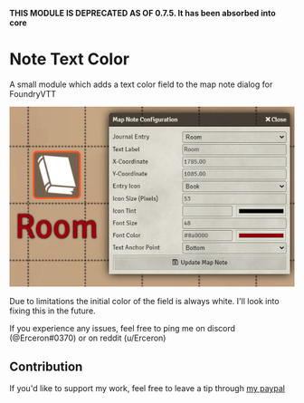 **THIS MODULE IS DEPRECATED AS OF 0.7.5. It has been absorbed into core**

# Note Text Color

A small module which adds a text color field to the map note dialog for FoundryVTT

![](./example.png)

Due to limitations the initial color of the field is always white. I'll look into fixing this in the future.

If you experience any issues, feel free to ping me on discord (@Erceron#0370) or on reddit (u/Erceron)

## Contribution
If you'd like to support my work, feel free to leave a tip through [my paypal](http://paypal.me/cre463)
